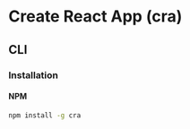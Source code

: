 # Create React App (cra)

## CLI

### Installation

#### NPM

```sh
npm install -g cra
```

<!-- #### MPX

```sh
npx create-react-app
``` -->
